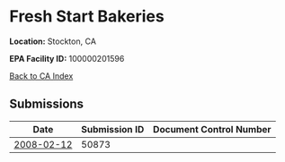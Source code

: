 # Fresh Start Bakeries

**Location:** Stockton, CA

**EPA Facility ID:** 100000201596

[Back to CA Index](../../index.md)

## Submissions

| Date | Submission ID | Document Control Number |
|------|--------------|-------------------------|
| [2008-02-12](submissions/50873.md) | 50873 |  |
